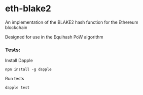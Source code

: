 # eth-blake2
An implementation of the BLAKE2 hash function for the Ethereum blockchain


Designed for use in the  Equihash PoW algorithm


### Tests:

Install Dapple

    npm install -g dapple

Run tests 

    dapple test
